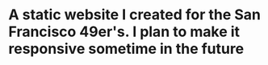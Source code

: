 # A static website I created for the San Francisco 49er's. I plan to make it responsive sometime in the future 
